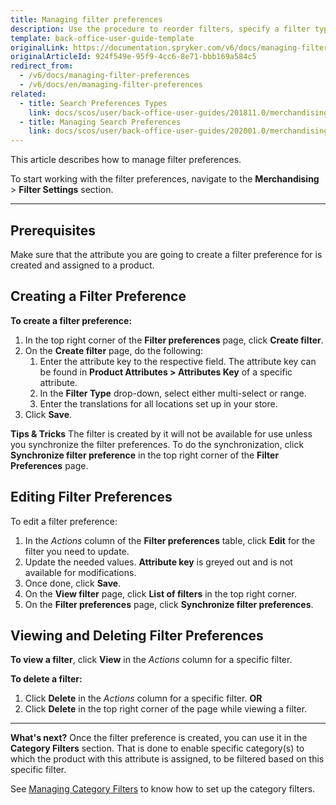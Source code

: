 ```yaml
---
title: Managing filter preferences
description: Use the procedure to reorder filters, specify a filter type and add translations to the filter name in the Back Office.
template: back-office-user-guide-template
originalLink: https://documentation.spryker.com/v6/docs/managing-filter-preferences
originalArticleId: 924f549e-95f9-4cc6-8e71-bbb169a584c5
redirect_from:
  - /v6/docs/managing-filter-preferences
  - /v6/docs/en/managing-filter-preferences
related:
  - title: Search Preferences Types
    link: docs/scos/user/back-office-user-guides/201811.0/merchandising/search-and-filters/references/search-preferences-types.html
  - title: Managing Search Preferences
    link: docs/scos/user/back-office-user-guides/202001.0/merchandising/search-and-filters/managing-search-preferences.html
---
```


This article describes how to manage filter preferences.

To start working with the filter preferences, navigate to the **Merchandising** > **Filter Settings** section.
***
## Prerequisites
Make sure that the attribute you are going to create a filter preference for is created and assigned to a product.

## Creating a Filter Preference
**To create a filter preference:**
1. In the top right corner of the **Filter preferences** page, click **Create filter**.
2. On the **Create filter** page, do the following:
    1. Enter the attribute key to the respective field. The attribute key can be found in **Product Attributes > Attributes Key** of a specific attribute. 
    2. In the **Filter Type** drop-down, select either multi-select or range.
    3. Enter the translations for all locations set up in your store.
3. Click **Save**.

**Tips & Tricks**
The filter is created by it will not be available for use unless you synchronize the filter preferences.
To do the synchronization, click **Synchronize filter preference** in the top right corner of the **Filter Preferences** page.

## Editing Filter Preferences
To edit a filter preference:
1. In the _Actions_ column of the **Filter preferences** table, click **Edit** for the filter you need to update.
2. Update the needed values.
    **Attribute key** is greyed out and is not available for modifications.
 3. Once done, click **Save**.
 4. On the **View filter** page, click **List of filters** in the top right corner.
 5. On the **Filter preferences** page, click **Synchronize filter preferences**.

## Viewing and Deleting Filter Preferences
 **To view a filter**, click **View** in the _Actions_ column for a specific filter.

**To delete a filter:**
 1. Click **Delete** in the _Actions_ column for a specific filter.
 **OR**
2. Click **Delete** in the top right corner of the page while viewing a filter.

***
**What's next?**
Once the filter preference is created, you can use it in the **Category Filters** section. That is done to enable specific category(s) to which the product with this attribute is assigned, to be filtered based on this specific filter.

See [Managing Category Filters](/docs/scos/user/back-office-user-guides/{{page.version}}/merchandising/search-and-filters/managing-category-filters.html) to know how to set up the category filters.

